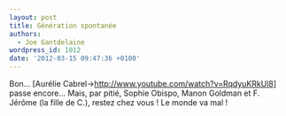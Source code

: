 ```yaml
---
layout: post
title: Génération spontanée
authors:
  - Joe Gantdelaine
wordpress_id: 1012
date: '2012-03-15 09:47:36 +0100'
---
```

Bon... [Aurélie Cabrel->http://www.youtube.com/watch?v=RqdyuKRkUl8] passe encore... Mais, par pitié, Sophie Obispo, Manon Goldman et F. Jérôme (la fille de C.), restez chez vous ! Le monde va mal !
